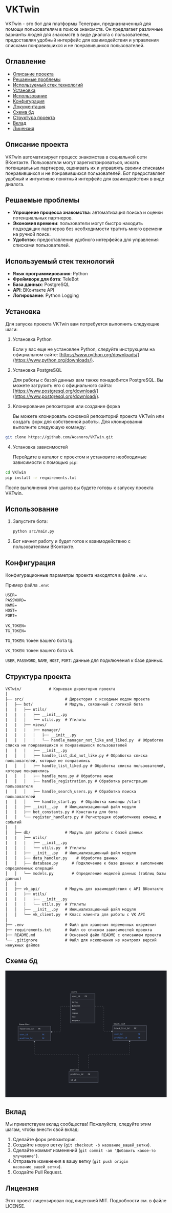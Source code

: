 # VKTwin

VKTwin - это бот для платформы Телеграм, предназначенный для помощи пользователям в поиске знакомств. Он предлагает
различные варианты людей для знакомств в виде диалога с пользователем, предоставляя удобный интерфейс для взаимодействия
и управления списками понравившихся и не понравившихся пользователей.

## Оглавление

- [Описание проекта](#описание-проекта)
- [Решаемые проблемы](#решаемые-проблемы)
- [Используемый стек технологий](#используемый-стек-технологий)
- [Установка](#установка)
- [Использование](#использование)
- [Конфигурация](#конфигурация)
- [Документация](#Документация)
- [Схема бд](#Схема-бд)
- [Структура проекта](#структура-проекта)
- [Вклад](#вклад)
- [Лицензия](#лицензия)

## Описание проекта

VKTwin автоматизирует процесс знакомства в социальной сети ВКонтакте. Пользователи могут зарегистрироваться, искать
потенциальных партнеров, оценивать их и управлять своими списками понравившихся и не понравившихся пользователей. Бот
предоставляет удобный и интуитивно понятный интерфейс для взаимодействия в виде диалога.

## Решаемые проблемы

- **Упрощение процесса знакомства**: автоматизация поиска и оценки потенциальных партнеров.
- **Экономия времени**: пользователи могут быстро находить подходящих партнеров без необходимости тратить много времени
  на ручной поиск.
- **Удобство**: предоставление удобного интерфейса для управления списками пользователей.

## Используемый стек технологий

- **Язык программирования**: Python
- **Фреймворк для бота**: TeleBot
- **База данных**: PostgreSQL
- **API**: ВКонтакте API
- **Логирование**: Python Logging

## Установка

Для запуска проекта VKTwin вам потребуется выполнить следующие шаги:

1. Установка Python

   Если у вас еще не установлен Python, следуйте инструкциям на официальном
   сайте: [https://www.python.org/downloads/](https://www.python.org/downloads/).

2. Установка PostgreSQL

   Для работы с базой данных вам также понадобится PostgreSQL. Вы можете загрузить его с официального
   сайта: [https://www.postgresql.org/download/](https://www.postgresql.org/download/).

3. Клонирование репозитория или создание форка

   Вы можете клонировать основной репозиторий проекта VKTwin или создать форк для собственной работы. Для клонирования
   выполните следующую команду:

```bash
git clone https://github.com/Acanoro/VKTwin.git
```

4. Установка зависимостей

   Перейдите в каталог с проектом и установите необходимые зависимости с помощью `pip`:

```bash
cd VKTwin
pip install -r requirements.txt
```

После выполнения этих шагов вы будете готовы к запуску проекта VKTwin.

## Использование

1. Запустите бота:

    ```bash
    python src/main.py
    ```

2. Бот начнет работу и будет готов к взаимодействию с пользователями ВКонтакте.

## Конфигурация

Конфигурационные параметры проекта находятся в файле `.env`.

Пример файла `.env`:

```dotenv
USER=
PASSWORD=
NAME=
HOST=
PORT=

VK_TOKEN=
TG_TOKEN=
```

`TG_TOKEN`: токен вашего бота tg.

`VK_TOKEN`: токен вашего бота vk.

`USER`, `PASSWORD`, `NAME`, `HOST`, `PORT`: данные для подключения к базе данных.

## Структура проекта

```
VKTwin/            # Корневая директория проекта
│
├── src/                  # Директория с исходным кодом проекта
│   ├── bot/              # Модуль, связанный с логикой бота
|   |   ├── utils/
|   |   |   ├── __init__.py
|   │   │   └── utils.py  # Утилиты
|   |   ├── views/
|   |   |   ├── manager/
|   |   |   |   ├── __init__.py
|   |   │   │   └── handle_manager_not_like_and_liked.py  # Обработка списка не понравившихся и понравившихся пользователей
|   |   |   ├── __init__.py
|   │   │   ├── handle_list_did_not_like.py # Обработка списка пользователей, которые не понравились
|   │   │   ├── handle_list_liked.py # Обработка списка пользователей, которые понравились
|   │   │   ├── handle_menu.py # Обработка меню
|   │   │   ├── handle_registration.py # Обработка регистрации пользователя
|   │   │   ├── handle_search_users.py # Обработка поиска пользователей
|   │   │   └── handle_start.py  # Обработка команды /start
│   │   ├── __init__.py   # Инициализационный файл модуля
│   │   ├── bot_constants.py # Константы для бота
│   │   └── register_handlers.py # Регистрация обработчиков команд и событий 
│   │
│   ├── db/               # Модуль для работы с базой данных
|   |   ├── utils/
|   |   |   ├── __init__.py
|   │   │   └── utils.py  # Утилиты
│   │   ├── __init__.py   # Инициализационный файл модуля
│   │   ├── data_handler.py    # Обработка данных
│   │   ├── database.py      # Подключение к базе данных и выполнение определенных операций
│   │   └── models.py        # Определение моделей данных (таблиц базы данных)
│   │
│   ├── vk_api/           # Модуль для взаимодействия с API ВКонтакте
|   |   ├── utils/
|   |   |   ├── __init__.py
|   │   │   └── utils.py  # Утилиты
│   │   ├── __init__.py   # Инициализационный файл модуля
│   │   └── vk_client.py  # Класс клиента для работы с VK API
│
├── .env                  # Файл для хранения переменных окружения
├── requirements.txt      # Файл со списком зависимостей проекта
├── README.md             # Основной файл README с описанием проекта
└── .gitignore            # Файл для исключения из контроля версий ненужных файлов    
```

## Схема бд

![img_1.png](img_1.png)

## Вклад

Мы приветствуем вклад сообщества! Пожалуйста, следуйте этим шагам, чтобы внести свой вклад:

1. Сделайте форк репозитория.
2. Создайте новую ветку (`git checkout -b название_вашей_ветки`).
3. Сделайте коммит изменений (`git commit -am 'Добавить какое-то улучшение'`).
4. Отправьте изменения в вашу ветку (`git push origin название_вашей_ветки`).
5. Создайте Pull Request.

## Лицензия

Этот проект лицензирован под лицензией MIT. Подробности см. в файле LICENSE.
